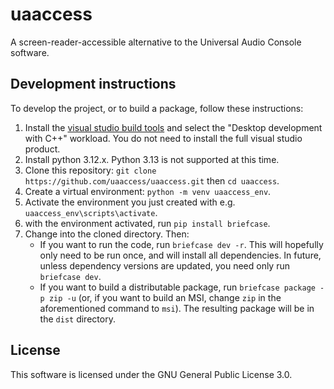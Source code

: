 # uaaccess
A screen-reader-accessible alternative to the Universal Audio Console software.

## Development instructions

To develop the project, or to build a package, follow these instructions:

1. Install the [visual studio build tools](https://download.visualstudio.microsoft.com/download/pr/655265af-cd2f-4919-97b2-3198ac560526/72224eda2843205f7b6abbbd93da8426d05f25571f8a02b4915a6d61cbbf1b13/vs_BuildTools.exe) and select the "Desktop development with C++" workload. You do not need to install the full visual studio product.
2. Install python 3.12.x. Python 3.13 is not supported at this time.
3. Clone this repository: `git clone https://github.com/uaaccess/uaaccess.git` then `cd uaaccess`.
4. Create a virtual environment: `python -m venv uaaccess_env`.
5. Activate the environment you just created with e.g. `uaaccess_env\scripts\activate`.
6. with the environment activated, run `pip install briefcase`.
7. Change into the cloned directory. Then:
    * If you want to run the code, run `briefcase dev -r`. This will hopefully only need to be run once, and will install all dependencies. In future, unless dependency versions are updated, you need only run `briefcase dev`.
    * If you want to build a distributable package, run `briefcase package -p zip -u` (or, if you want to build an MSI, change `zip` in the aforementioned command to `msi`). The resulting package will be in the `dist` directory.

## License

This software is licensed under the GNU General Public License 3.0.
